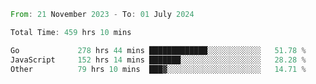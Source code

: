 <!--START_SECTION:waka-->

```rust
From: 21 November 2023 - To: 01 July 2024

Total Time: 459 hrs 10 mins

Go             278 hrs 44 mins █████████████░░░░░░░░░░░░   51.78 %
JavaScript     152 hrs 14 mins ███████░░░░░░░░░░░░░░░░░░   28.28 %
Other          79 hrs 10 mins  ███▓░░░░░░░░░░░░░░░░░░░░░   14.71 %
```

<!--END_SECTION:waka-->
